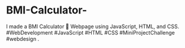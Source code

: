 # BMI-Calculator-
I made a BMI Calculator 📱 Webpage using JavaScript, HTML, and CSS. #WebDevelopment #JavaScript #HTML #CSS #MiniProjectChallenge #webdesign .
